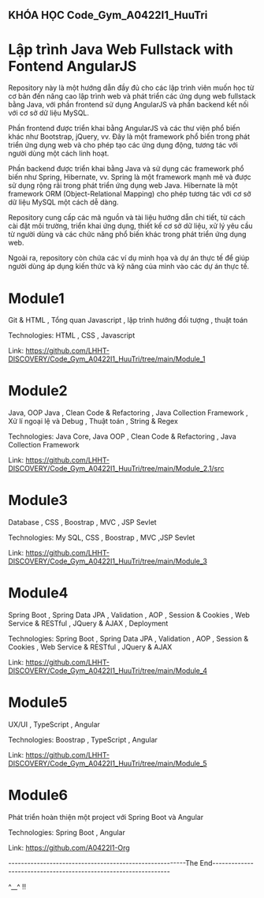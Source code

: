 ## KHÓA HỌC Code_Gym_A0422I1_HuuTri
# Lập trình Java Web Fullstack with Fontend AngularJS
 Repository này là một hướng dẫn đầy đủ cho các lập trình viên muốn học từ cơ bản đến nâng cao lập trình web và phát triển các ứng dụng web fullstack bằng Java,
 với phần frontend sử dụng AngularJS và phần backend kết nối với cơ sở dữ liệu MySQL.

Phần frontend được triển khai bằng AngularJS và các thư viện phổ biến khác như Bootstrap, jQuery, vv.
Đây là một framework phổ biến trong phát triển ứng dụng web và cho phép tạo các ứng dụng động, tương tác với người dùng một cách linh hoạt.

Phần backend được triển khai bằng Java và sử dụng các framework phổ biến như Spring, Hibernate, vv.
Spring là một framework mạnh mẽ và được sử dụng rộng rãi trong phát triển ứng dụng web Java. Hibernate là một framework ORM (Object-Relational Mapping)
cho phép tương tác với cơ sở dữ liệu MySQL một cách dễ dàng.

Repository cung cấp các mã nguồn và tài liệu hướng dẫn chi tiết, từ cách cài đặt môi trường, triển khai ứng dụng, 
thiết kế cơ sở dữ liệu, xử lý yêu cầu từ người dùng và các chức năng phổ biến khác trong phát triển ứng dụng web.

Ngoài ra, repository còn chứa các ví dụ minh họa và dự án thực tế để giúp người dùng áp dụng kiến thức và kỹ năng của mình vào các dự án thực tế.

# Module1
Git & HTML , Tổng quan Javascript , lập trình hướng đối tượng , thuật toán

Technologies: HTML , CSS , Javascript

Link: https://github.com/LHHT-DISCOVERY/Code_Gym_A0422I1_HuuTri/tree/main/Module_1

# Module2
Java, OOP Java , Clean Code & Refactoring , Java Collection Framework , Xử lí ngoại lệ và Debug , Thuật toán , String & Regex


Technologies: Java Core, Java OOP , Clean Code & Refactoring , Java Collection Framework

Link: https://github.com/LHHT-DISCOVERY/Code_Gym_A0422I1_HuuTri/tree/main/Module_2.1/src

# Module3
Database , CSS , Boostrap , MVC , JSP Sevlet

Technologies: My SQL, CSS , Boostrap , MVC ,JSP Sevlet

Link: https://github.com/LHHT-DISCOVERY/Code_Gym_A0422I1_HuuTri/tree/main/Module_3

# Module4
Spring Boot , Spring Data JPA , Validation , AOP , Session & Cookies , Web Service & RESTful , JQuery & AJAX , Deployment

Technologies: Spring Boot , Spring Data JPA , Validation , AOP , Session & Cookies , Web Service & RESTful , JQuery & AJAX

Link: https://github.com/LHHT-DISCOVERY/Code_Gym_A0422I1_HuuTri/tree/main/Module_4

# Module5
UX/UI , TypeScript , Angular


Technologies: Boostrap , TypeScript , Angular

Link: https://github.com/LHHT-DISCOVERY/Code_Gym_A0422I1_HuuTri/tree/main/Module_5

# Module6
Phát triển hoàn thiện một project với Spring Boot và Angular

Technologies: Spring Boot , Angular

Link: https://github.com/A0422I1-Org

--------------------------------------------------------The End----------------------------------------------------------------

^__^ !! 
